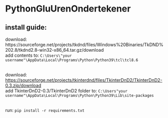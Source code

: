 # PythonGluUrenOndertekener

<h2>install guide:</h2>
download: https://sourceforge.net/projects/tkdnd/files/Windows%20Binaries/TkDND%202.8/tkdnd2.8-win32-x86_64.tar.gz/download <br>
add contents to: <code>C:\Users\"your username"\AppData\Local\Programs\Python\Python39\tcl\tcl8.6</code> <br><br>

download: https://sourceforge.net/projects/tkinterdnd/files/TkinterDnD2/TkinterDnD2-0.3.zip/download <br>
add TkinterDnD2-0.3/TkinterDnD2 folder to: <code>C:\Users\"your username"\AppData\Local\Programs\Python\Python39\Lib\site-packages</code> <br><br>

run: `pip install -r requirements.txt`
